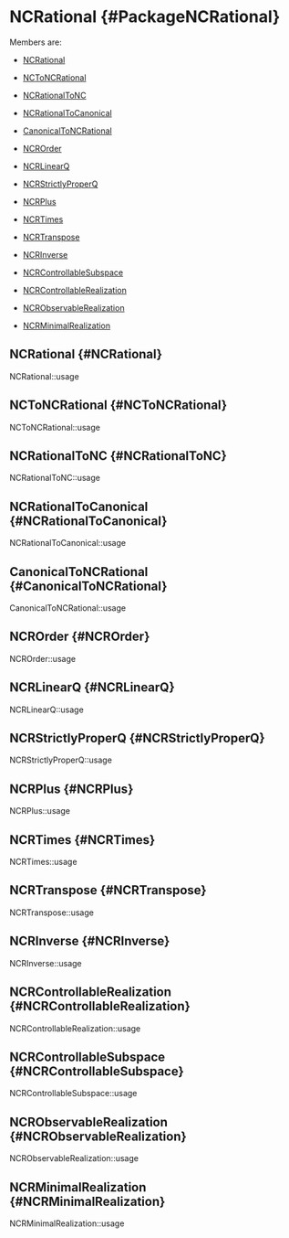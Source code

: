 # NCRational {#PackageNCRational}

Members are:

* [NCRational](#NCRational)
* [NCToNCRational](#NCToNCRational)
* [NCRationalToNC](#NCRationalToNC)
* [NCRationalToCanonical](#NCRationalToCanonical)
* [CanonicalToNCRational](#CanonicalToNCRational)

* [NCROrder](#NCROrder)
* [NCRLinearQ](#NCRLinearQ)
* [NCRStrictlyProperQ](#NCRStrictlyProperQ)

* [NCRPlus](#NCRPlus)
* [NCRTimes](#NCRTimes)
* [NCRTranspose](#NCRTranspose)
* [NCRInverse](#NCRInverse)

* [NCRControllableSubspace](#NCRControllableSubspace)
* [NCRControllableRealization](#NCRControllableRealization)
* [NCRObservableRealization](#NCRObservableRealization)
* [NCRMinimalRealization](#NCRMinimalRealization)

## NCRational {#NCRational}
NCRational::usage

## NCToNCRational {#NCToNCRational}
NCToNCRational::usage

## NCRationalToNC {#NCRationalToNC}
NCRationalToNC::usage

## NCRationalToCanonical {#NCRationalToCanonical}
NCRationalToCanonical::usage

## CanonicalToNCRational {#CanonicalToNCRational}
CanonicalToNCRational::usage

## NCROrder {#NCROrder}
NCROrder::usage

## NCRLinearQ {#NCRLinearQ}
NCRLinearQ::usage

## NCRStrictlyProperQ {#NCRStrictlyProperQ}
NCRStrictlyProperQ::usage

## NCRPlus {#NCRPlus}
NCRPlus::usage

## NCRTimes {#NCRTimes}
NCRTimes::usage

## NCRTranspose {#NCRTranspose}
NCRTranspose::usage

## NCRInverse {#NCRInverse}
NCRInverse::usage

## NCRControllableRealization {#NCRControllableRealization}
NCRControllableRealization::usage

## NCRControllableSubspace {#NCRControllableSubspace}
NCRControllableSubspace::usage

## NCRObservableRealization {#NCRObservableRealization}
NCRObservableRealization::usage

## NCRMinimalRealization {#NCRMinimalRealization}
NCRMinimalRealization::usage
